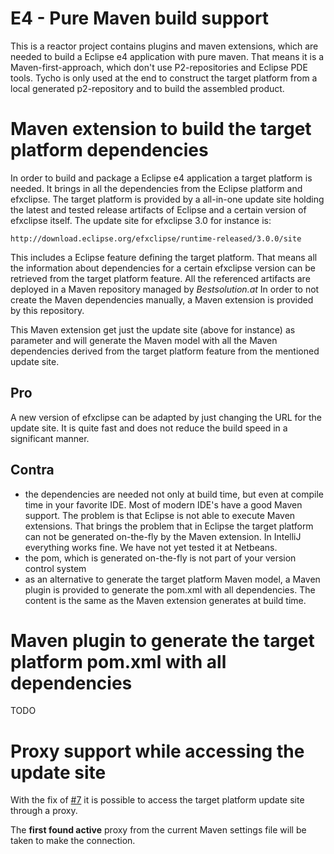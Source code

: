 # E4 - Pure Maven build support

This is a reactor project contains plugins and maven extensions, which are needed to build a Eclipse 
e4 application with pure maven. That means it is a Maven-first-approach, which don't use P2-repositories and Eclipse PDE tools. Tycho is only used
at the end to construct the target platform from a local generated p2-repository and to build the assembled product. 

# Maven extension to build the target platform dependencies
In order to build and package a Eclipse e4 application a target platform is needed. It brings in all the dependencies from the Eclipse platform and efxclipse. The target platform is provided by a all-in-one update site holding the latest and tested release artifacts of Eclipse and a certain version of efxclipse itself. The update site for efxclipse 3.0 for instance is:

```http://download.eclipse.org/efxclipse/runtime-released/3.0.0/site```

This includes a Eclipse feature defining the target platform. That means all the information about dependencies for a certain efxclipse version can be retrieved from the target platform feature. All the referenced artifacts are deployed in a Maven repository managed by _Bestsolution.at_ In order to not create the Maven dependencies manually, a Maven extension is provided by this repository.

This Maven extension get just the update site (above for instance) as parameter and will generate the Maven model with all the Maven dependencies derived from the target platform feature from the mentioned update site.

## Pro

A new version of efxclipse can be adapted by just changing the URL for the update site. It is quite fast and does not reduce the build speed in a significant manner.

## Contra
 * the dependencies are needed not only at build time, but even at compile time in your favorite IDE. Most of modern IDE's have a good Maven support. The problem is that Eclipse is not able to execute Maven extensions. That brings the problem that in Eclipse the target platform can not be generated on-the-fly by the Maven extension. In IntelliJ everything works fine. We have not yet tested it at Netbeans.
 * the pom, which is generated on-the-fly is not part of your version control system 
 * as an alternative to generate the target platform Maven model, a Maven plugin is provided to generate the pom.xml with all dependencies. The content is the same as the Maven extension generates at build time. 

# Maven plugin to generate the target platform pom.xml with all dependencies
TODO

# Proxy support while accessing the update site

With the fix of [#7](https://github.com/BestSolution-at/maven-osgi-plugin/issues/7) it is possible to access the target platform update site through a proxy. 

The __first found active__ proxy from the current Maven settings file will be taken to make the connection.